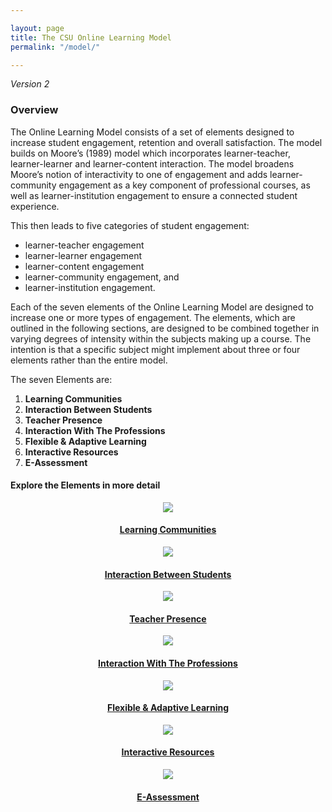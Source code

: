 ```yaml
---

layout: page
title: The CSU Online Learning Model
permalink: "/model/"

--- 
```


*Version 2*

### Overview

The Online Learning Model consists of a set of elements designed to increase student engagement, retention and overall satisfaction. The model builds on Moore’s (1989) model which incorporates learner-teacher, learner-learner and learner-content interaction. The model broadens Moore’s notion of interactivity to one of engagement and adds learner-community engagement as a key component of professional courses, as well as learner-institution engagement to ensure a connected student experience. 

This then leads to five categories of student engagement: 

- learner-teacher engagement
- learner-learner engagement
- learner-content engagement
- learner-community engagement, and
- learner-institution engagement. 

Each of the seven elements of the Online Learning Model are designed to increase one or more types of engagement. The elements, which are outlined in the following sections, are designed to be combined together in varying degrees of intensity within the subjects making up a course. The intention is that a specific subject might implement about three or four elements rather than the entire model.

The seven Elements are:

<div>

<ol class="nice-ol"> 
<li><strong>Learning Communities</strong></li>
<li><strong>Interaction Between Students</strong></li>
<li><strong>Teacher Presence</strong></li>
<li><strong>Interaction With The Professions</strong></li>
<li><strong>Flexible &amp; Adaptive Learning</strong></li>
<li><strong>Interactive Resources</strong></li>
<li><strong>E-Assessment</strong></li>
</ol>

</div>

#### Explore the Elements in more detail

<div class="u-release trans">
<div class="row tile-icons gradient-pink" align="center">
<div class="tiles"><a href="{{ site.baseurl }}/model/learning-communities.html"><img src="../images/lc-rev.png" class="u-full-width"><h4>Learning Communities</h4></a></div>
<div class="tiles"><a href="{{ site.baseurl }}/model/interaction-students.html"><img src="../images/ibs-rev.png" class="u-full-width"><h4>Interaction Between Students</h4></a></div>
<div class="tiles"><a href="{{ site.baseurl }}/model/teacher-presence.html"><img src="../images/tp-rev.png" class="u-full-width"><h4>Teacher Presence</h4></a></div>
<div class="tiles"><a href="{{ site.baseurl }}/model/interaction-professions.html"><img src="../images/iwp-rev.png" class="u-full-width"><h4>Interaction With The Professions</h4></a></div>
<div class="tiles"><a href="{{ site.baseurl }}/model/flexible-adaptive.html"><img src="../images/fal-rev.png" class="u-full-width"><h4>Flexible & Adaptive Learning</h4></a></div>
<div class="tiles"><a href="{{ site.baseurl }}/model/interactive-resources.html"><img src="../images/ir-rev.png" class="u-full-width"><h4>Interactive Resources</h4></a></div>
<div class="tiles"><a href="{{ site.baseurl }}/model/e-assessment.html"><img src="../images/ea-rev.png" class="u-full-width"><h4>E-Assessment</h4></a></div>
</div>
</div>